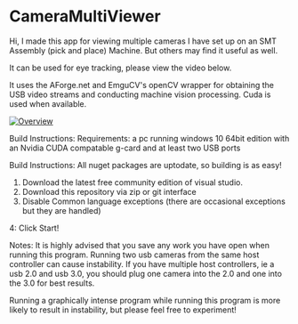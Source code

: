 # CameraMultiViewer
Hi, I made this app for viewing multiple cameras I have set up on an SMT Assembly (pick and place) Machine. But others may find it useful as well.

It can be used for eye tracking, please view the video below.

It uses the AForge.net and EmguCV's openCV wrapper for obtaining the USB video streams and conducting machine vision processing. Cuda is used when available.

[![Overview](http://img.youtube.com/vi/Mp8Z6vDXkm8/0.jpg)](http://www.youtube.com/watch?v=Mp8Z6vDXkm8 "Camera Viewer")


Build Instructions:
Requirements: 
a pc running windows 10 64bit edition with an Nvidia CUDA compatable g-card and at least two USB ports

Build Instructions:
All nuget packages are uptodate, so building is as easy! 

1. Download the latest free community edition of visual studio.
2. Download this repository via zip or git interface
3. Disable Common language exceptions (there are occasional exceptions but they are handled)

4: Click Start!

Notes:
It is highly advised that you save any work you have open when running this program. Running two usb cameras from the same host controller can cause instability. If you have multiple host controllers, ie a usb 2.0 and usb 3.0, you should plug one camera into the 2.0 and one into the 3.0 for best results.

Running a graphically intense program while running this program is more likely to result in instability, but please feel free to experiment!
